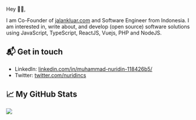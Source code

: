 Hey 👋🏻,

I am Co-Founder of [jalankluar.com][1] and Software Engineer from Indonesia. I am interested in, write about, and develop (open source) software solutions
using JavaScript, TypeScript, ReactJS, Vuejs, PHP and NodeJS.

<!-- You can see what I am currently up to on [nuridincs.site][1]. -->

## 📬 Get in touch

<!-- - Web: [nuridincs.me][1] -->
- LinkedIn: [linkedin.com/in/muhammad-nuridin-118426b5/][2]
- Twitter: [twitter.com/nuridincs][3]

## &#x1f4c8; My GitHub Stats

<a href="https://github.com/nuridincs/nuridincs">
  <img align="center" src="https://github-readme-stats.vercel.app/api/top-langs/?username=nuridincs&hide=java,html&title_color=000000&text_color=000000" />
</a>

<!-- <a href="https://github.com/nuridincs/nuridincs">
  <img align="center" src="https://github-readme-stats.vercel.app/api?username=nuridincs&show_icons=true&line_height=27&count_private=true&title_color=000000&text_color=000000&icon_color=FAC051" alt="nuridincs's GitHub Stats" />
</a> -->

[1]: https://jalankluar.com
[2]: https://www.linkedin.com/in/muhammad-nuridin-118426b5/
[3]: https://twitter.com/nuridincs
